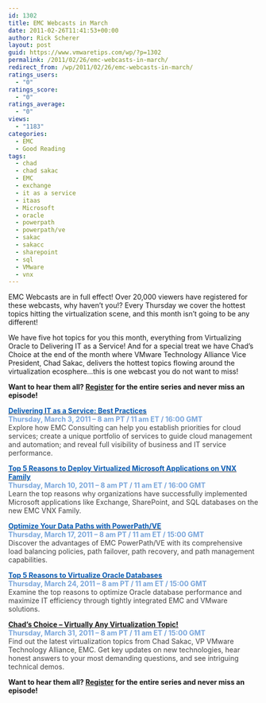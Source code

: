 ```yaml
---
id: 1302
title: EMC Webcasts in March
date: 2011-02-26T11:41:53+00:00
author: Rick Scherer
layout: post
guid: https://www.vmwaretips.com/wp/?p=1302
permalink: /2011/02/26/emc-webcasts-in-march/
redirect_from: /wp/2011/02/26/emc-webcasts-in-march/
ratings_users:
  - "0"
ratings_score:
  - "0"
ratings_average:
  - "0"
views:
  - "1183"
categories:
  - EMC
  - Good Reading
tags:
  - chad
  - chad sakac
  - EMC
  - exchange
  - it as a service
  - itaas
  - Microsoft
  - oracle
  - powerpath
  - powerpath/ve
  - sakac
  - sakacc
  - sharepoint
  - sql
  - VMware
  - vnx
---
```

EMC Webcasts are in full effect! Over 20,000 viewers have registered for these webcasts, why haven&#8217;t you!? Every Thursday we cover the hottest topics hitting the virtualization scene, and this month isn&#8217;t going to be any different!

We have five hot topics for you this month, everything from Virtualizing Oracle to Delivering IT as a Service! And for a special treat we have Chad&#8217;s Choice at the end of the month where VMware Technology Alliance Vice President, Chad Sakac, delivers the hottest topics flowing around the virtualization ecosphere&#8230;this is one webcast you do not want to miss!

<p class="MsoNormal">
  <strong>Want to hear them all? <a href="http://info.emc.com/mk/get/DBM10514-17091_raf_lp?reg_src=WEB_Blog_VMwareTips" target="_blank">Register</a> for the entire series and never miss an episode!</strong>
</p>

<p class="MsoNormal">
  <strong><span style="text-decoration: underline;"><span style="color: #085bb3;"><a href="http://info.emc.com/mk/submit/rd?_JS=T&URL=http%3A%2F%2Finfo.emc.com%2Fmk%2Fget%2FDBM10514-17093_raf_lp?reg_src=WEB_Blog_VMwareTips&CID=&EID=DBM10514-17091&URL_Desc=Invitation%20Email%20Web%20View%20Body%3A%20Link%20to%20Individual%20Landing%20Page%20for%20Event%201&msg=ENG" target="_blank"><span style="color: #085bb3;">Delivering IT as a Service: Best Practices</span></a></span></span><span style="color: #7aa6db;"><br /> Thursday, March 3, 2011 &#8211; 8 am PT / 11 am ET / 16:00 GMT<br /> </span></strong><span style="color: #444444;">Explore how EMC Consulting can help you establish priorities for cloud services; create a unique portfolio of services to guide cloud management and automation; and reveal full visibility of business and IT service performance. </span>
</p>

<p class="MsoNormal">
  <strong><span style="text-decoration: underline;"><span style="color: #085bb3;"><a href="http://info.emc.com/mk/submit/rd?_JS=T&URL=http%3A%2F%2Finfo.emc.com%2Fmk%2Fget%2FDBM10514-17094_raf_lp?reg_src=WEB_Blog_VMwareTips&CID=&EID=DBM10514-17091&URL_Desc=Invitation%20Email%20Web%20View%20Body%3A%20Link%20to%20Individual%20Landing%20Page%20for%20Event%202&msg=ENG" target="_blank"><span style="color: #085bb3;">Top 5 Reasons to Deploy Virtualized Microsoft Applications on VNX Family</span></a></span></span><span style="color: #7aa6db;"><br /> Thursday, March 10, 2011 &#8211; 8 am PT / 11 am ET / 16:00 GMT<br /> </span></strong><span style="color: #444444;">Learn the top reasons why organizations have successfully implemented Microsoft applications like Exchange, SharePoint, and SQL databases on the new EMC VNX Family.</span>
</p>

<p class="MsoNormal">
  <strong><span style="text-decoration: underline;"><span style="color: #085bb3;"><a href="http://info.emc.com/mk/submit/rd?_JS=T&URL=http%3A%2F%2Finfo.emc.com%2Fmk%2Fget%2FDBM10514-17095_raf_lp?reg_src=WEB_Blog_VMwareTips&CID=&EID=DBM10514-17091&URL_Desc=Invitation%20Email%20Web%20View%20Body%3A%20Link%20to%20Individual%20Landing%20Page%20for%20Event%203&msg=ENG" target="_blank"><span style="color: #085bb3;">Optimize Your Data Paths with PowerPath/VE<br /> </span></a></span></span><span style="color: #7aa6db;">Thursday, March 17, 2011 &#8211; 8 am PT / 11 am ET / 15:00 GMT</span></strong><span style="color: #444444;"><br /> Discover the advantages of EMC PowerPath/VE with its comprehensive load balancing policies, path failover, path recovery, and path management capabilities.</span>
</p>

<p class="MsoNormal">
  <strong><span style="text-decoration: underline;"><span style="color: #085bb3;"><a href="http://info.emc.com/mk/submit/rd?_JS=T&URL=http%3A%2F%2Finfo.emc.com%2Fmk%2Fget%2FDBM10514-17096_raf_lp?reg_src=WEB_Blog_VMwareTips&CID=&EID=DBM10514-17091&URL_Desc=Invitation%20Email%20Web%20View%20Body%3A%20Link%20to%20Individual%20Landing%20Page%20for%20Event%204&msg=ENG" target="_blank"><span style="color: #085bb3;">Top 5 Reasons to Virtualize Oracle Databases</span></a></span></span><span style="color: #7aa6db;"><br /> Thursday, March 24, 2011 &#8211; 8 am PT / 11 am ET / 15:00 GMT</span></strong><span style="color: #444444;"><br /> Examine the top reasons to optimize Oracle database performance and maximize IT efficiency through tightly integrated EMC and VMware solutions.<br /> </span>
</p>

<p class="MsoNormal">
  <strong><span style="text-decoration: underline;"><span style="color: #085bb3;"><a href="http://info.emc.com/mk/get/DBM10514-17097_raf_lp?reg_src=WEB_Blog_VMwareTips" target="_blank">Chad’s Choice &#8211; Virtually Any Virtualization Topic!</a></span></span><span style="color: #7aa6db;"><br /> Thursday, March 31, 2011 &#8211; 8 am PT / 11 am ET / 15:00 GMT</span></strong><span style="color: #444444;"><br /> Find out the latest virtualization topics from Chad Sakac, VP VMware Technology Alliance, EMC. Get key updates on new technologies, hear honest answers to your most demanding questions, and see intriguing technical demos.</span>
</p>

<p class="MsoNormal">
  <p>
    <strong>Want to hear them all? <a href="http://info.emc.com/mk/get/DBM10514-17091_raf_lp?reg_src=WEB_Blog_VMwareTips" target="_blank">Register</a> for the entire series and never miss an episode!</strong>
  </p>